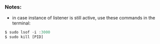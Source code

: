 ### Notes:

- in case instance of listener is still active, use these commands in the terminal:

```javascript
$ sudo lsof -i :3000
$ sudo kill [PID]
```
